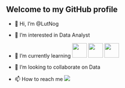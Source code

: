  ## Welcome to my GitHub profile

- 👋 Hi, I’m @LutNog

- 👀 I’m interested in Data Analyst

- 🌱 I’m currently learning 
            <img src="https://cdn.jsdelivr.net/gh/devicons/devicon/icons/python/python-original.svg" width="40" height="40"/>  <img src="https://cdn.jsdelivr.net/gh/devicons/devicon/icons/rstudio/rstudio-original.svg" width="40" height="40"/> <img src="https://cdn.jsdelivr.net/gh/devicons/devicon/icons/mysql/mysql-original.svg" width="40" height="40" />
      


- 💞️ I’m looking to collaborate on Data
 
- 📫 How to reach me <a href="https://www.linkedin.com/in/lutier-nogueira-700541155/" target="_blank"><img src="https://img.shields.io/badge/-LinkedIn-%230077B5?style=for-the-badge&logo=linkedin&logoColor=white" target="_blank"></a>   

       

<!---
LutNog/LutNog is a ✨ special ✨ repository because its `README.md` (this file) appears on your GitHub profile.
You can click the Preview link to take a look at your changes.
--->
